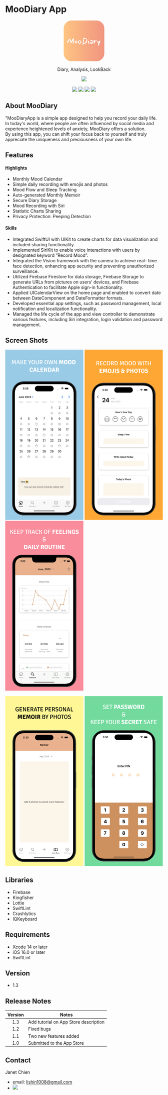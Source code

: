 # MooDiary App

<p align="center">
  <img src="https://github.com/Lishin1215/asset/blob/main/appIcon/Frame%20626527.jpg?raw=true" width="130" height="130"/>
</p>

<p align="center">
Diary, Analysis, LookBack
</p>

<p align="center">
	<a href="https://apps.apple.com/tw/app/moodiaryapp/id6450440783"><img src="https://developer.apple.com/assets/elements/badges/download-on-the-app-store.svg"></a>
</p>

<p align="center">
    <img src="https://img.shields.io/badge/platform-iOS-lightgray">
    <img src="https://img.shields.io/badge/license-MIT-informational">
    <img src="https://img.shields.io/badge/release-v1.3-green">
    <img src="https://img.shields.io/badge/Swift-5.0-orange.svg?style=flat">
</p>

## About MooDiary
"MooDiaryApp is a simple app designed to help you record your daily life. </br>
In today's world, where people are often influenced by social media and experience heightened levels of anxiety, MooDiary offers a solution. </br>
By using this app, you can shift your focus back to yourself and truly appreciate the uniqueness and preciousness of your own life.

## Features
#### Highlights
- Monthly Mood Calendar </br>
- Simple daily recording with emojis and photos </br>
- Mood Flow and Sleep Tracking </br>
- Auto-generated Monthly Memoir </br>
- Secure Diary Storage </br>
- Mood Recording with Siri </br>
- Statistic Charts Sharing </br>
- Privacy Protection: Peeping Detection </br>



#### Skills
- Integrated SwiftUI with UIKit to create charts for data visualization and included sharing functionality.
- Implemented SiriKit to enable voice interactions with users by designated keyword ”Record Mood”.
- Integrated the Vision framework with the camera to achieve real-
 time face detection, enhancing app security and preventing unauthorized surveillance.
- Utilized Firebase Firestore for data storage, Firebase Storage to generate URLs from pictures on users’ devices, and Firebase
Authentication to facilitate Apple sign-in functionality.
- Applied UICalendarView on the home page and enabled to convert date between DateComponent and DateFormatter formats.
- Developed essential app settings, such as password management, local notification and localization functionality.
- Managed the life cycle of the app and view controller to demonstrate various features, including Siri integration, login validation and password management.


## Screen Shots
<p align="left">
   <img src="https://github.com/Lishin1215/asset/blob/main/MoodApp截圖/background%20(6.5)/Frame%208.jpg?raw=true" width="250" />
   <img src="https://github.com/Lishin1215/asset/blob/main/MoodApp截圖/background%20(6.5)/Frame%209.jpg?raw=true" width="250" />
   <img src="https://github.com/Lishin1215/asset/blob/main/MoodApp截圖/background%20(6.5)/Frame%2012.jpg?raw=true" width="250" />
</p>
<p align="center">
   <img src="https://github.com/Lishin1215/asset/blob/main/MoodApp截圖/background%20(6.5)/Frame%2011.jpg?raw=true" width="250" />
   <img src="https://github.com/Lishin1215/asset/blob/main/MoodApp截圖/background%20(6.5)/Frame%2010.jpg?raw=true " width="250" />
</p>

## Libraries
- Firebase
- Kingfisher
- Lottie
- SwiftLint
- Crashlytics
- IQKeyboard

## Requirements
- Xcode 14 or later</br>
- iOS 16.0 or later</br>
- SwiftLint

## Version
- 1.3

## Release Notes
| Version | Notes |
| :-----: | ----- |
| 1.3  | Add tutorial on App Store description |
| 1.2  | Fixed bugs |
| 1.1  | Two new features added |
| 1.0  | Submitted to the App Store |

## Contact
Janet Chien</br>

- email: <lishin1008@gmail.com>
- <a href="https://www.linkedin.com/in/chien-li-hsin/"><img src="https://img.shields.io/badge/LinkedIn-0077B5?style=for-the-badge&logo=linkedin&logoColor=white"></a>

